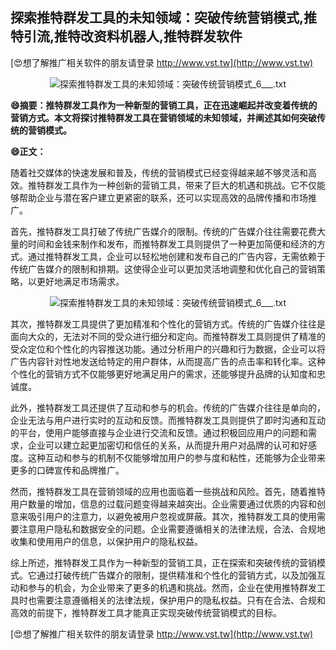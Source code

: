 ## **探索推特群发工具的未知领域：突破传统营销模式,推特引流,推特改资料机器人,推特群发软件**

[😍想了解推广相关软件的朋友请登录 http://www.vst.tw](http://www.vst.tw)

 <center><img src="https://vst.tw/MP4/tuiguang/png/5.png" alt="探索推特群发工具的未知领域：突破传统营销模式_6___.txt"></center>

**😄摘要：推特群发工具作为一种新型的营销工具，正在迅速崛起并改变着传统的营销方式。本文将探讨推特群发工具在营销领域的未知领域，并阐述其如何突破传统的营销模式。**

**😄正文：**

随着社交媒体的快速发展和普及，传统的营销模式已经变得越来越不够灵活和高效。推特群发工具作为一种创新的营销工具，带来了巨大的机遇和挑战。它不仅能够帮助企业与潜在客户建立更紧密的联系，还可以实现高效的品牌传播和市场推广。

首先，推特群发工具打破了传统广告媒介的限制。传统的广告媒介往往需要花费大量的时间和金钱来制作和发布，而推特群发工具则提供了一种更加简便和经济的方式。通过推特群发工具，企业可以轻松地创建和发布自己的广告内容，无需依赖于传统广告媒介的限制和排期。这使得企业可以更加灵活地调整和优化自己的营销策略，以更好地满足市场需求。

 <center><img src="https://vst.tw/MP4/tuiguang/png/2.png" alt="探索推特群发工具的未知领域：突破传统营销模式_6___.txt"></center>

其次，推特群发工具提供了更加精准和个性化的营销方式。传统的广告媒介往往是面向大众的，无法对不同的受众进行细分和定向。而推特群发工具则提供了精准的受众定位和个性化的内容推送功能。通过分析用户的兴趣和行为数据，企业可以将广告内容针对性地发送给特定的用户群体，从而提高广告的点击率和转化率。这种个性化的营销方式不仅能够更好地满足用户的需求，还能够提升品牌的认知度和忠诚度。

此外，推特群发工具还提供了互动和参与的机会。传统的广告媒介往往是单向的，企业无法与用户进行实时的互动和反馈。而推特群发工具则提供了即时沟通和互动的平台，使用户能够直接与企业进行交流和反馈。通过积极回应用户的问题和需求，企业可以建立起更加密切和信任的关系，从而提升用户对品牌的认可和好感度。这种互动和参与的机制不仅能够增加用户的参与度和粘性，还能够为企业带来更多的口碑宣传和品牌推广。

然而，推特群发工具在营销领域的应用也面临着一些挑战和风险。首先，随着推特用户数量的增加，信息的过载问题变得越来越突出。企业需要通过优质的内容和创意来吸引用户的注意力，以避免被用户忽视或屏蔽。其次，推特群发工具的使用需要注意用户隐私和数据安全的问题。企业需要遵循相关的法律法规，合法、合规地收集和使用用户的信息，以保护用户的隐私权益。

综上所述，推特群发工具作为一种新型的营销工具，正在探索和突破传统的营销模式。它通过打破传统广告媒介的限制，提供精准和个性化的营销方式，以及加强互动和参与的机会，为企业带来了更多的机遇和挑战。然而，企业在使用推特群发工具时也需要注意遵循相关的法律法规，保护用户的隐私权益。只有在合法、合规和高效的前提下，推特群发工具才能真正实现突破传统营销模式的目标。

[😍想了解推广相关软件的朋友请登录 http://www.vst.tw](http://www.vst.tw)



